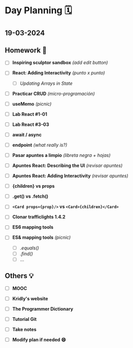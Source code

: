 # Day Planning :spiral_calendar:

## 19-03-2024

## Homework :pencil:

- [ ] **Inspiring sculptor sandbox** *(add edit button)*

- [ ] **React: Adding Interactivity** *(punto x punto)*
  
  - [ ] *Updating Arrays in State*

- [ ] **Practicar CRUD** *(micro-programación)*

- [ ] **useMemo** *(picnic)*

- [ ] **Lab React #1-01**

- [ ] **Lab React #3-03**

- [ ] **await / async**

- [ ] **endpoint** *(what really is?)*

- [ ] **Pasar apuntes a limpio** *(libreta negra + hojas)*

- [ ] **Apuntes React: Describing the UI** *(revisar apuntes)*

- [ ] **Apuntes React: Adding Interactivity** *(revisar apuntes)*

- [ ] **{children} vs props**

- [ ] **.get() vs .fetch()**

- [ ] **`<Card props={prop}/>` vs `<Card>{children}</Card>`**

- [ ] **Clonar trafficlights 1.4.2**

- [ ] **ES6 mapping tools**

- [ ] **ES& mapping tools** *(picnic)*
  
  - [ ] *.equals()*
  - [ ] *.find()*
  - [ ] ...

## Others :bulb:

- [ ] **MOOC**

- [ ] **Kridly's website**

- [ ] **The Programmer Dictionary**

- [ ] **Tutorial Git**

- [ ] **Take notes**

- [ ] **Modify plan if needed :smile:**
